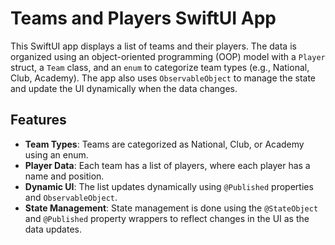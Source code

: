 
# Teams and Players SwiftUI App

This SwiftUI app displays a list of teams and their players. The data is organized using an object-oriented programming (OOP) model with a `Player` struct, a `Team` class, and an `enum` to categorize team types (e.g., National, Club, Academy). The app also uses `ObservableObject` to manage the state and update the UI dynamically when the data changes.

## Features

- **Team Types**: Teams are categorized as National, Club, or Academy using an enum.
- **Player Data**: Each team has a list of players, where each player has a name and position.
- **Dynamic UI**: The list updates dynamically using `@Published` properties and `ObservableObject`.
- **State Management**: State management is done using the `@StateObject` and `@Published` property wrappers to reflect changes in the UI as the data updates.
